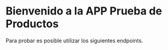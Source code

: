 # Bienvenido a la APP Prueba de Productos

Para probar es posible utilizar los siguientes endpoints.

